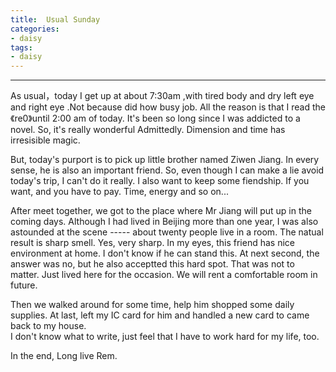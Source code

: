 ```yaml
---
title:  Usual Sunday
categories: 
- daisy
tags: 
- daisy
---
```

---  
As usual，today I get up at about 7:30am ,with tired body and dry left eye and right eye .Not because did how busy job. All the reason is that I read the 《re0》until 2:00 am of today. It's been so long since I was addicted to a novel. So, it's really wonderful Admittedly. Dimension and time has irresisible magic. 
<!--more--> 

But, today's purport is to pick up little brother named Ziwen Jiang. In every sense, he is also an important friend. So, even though I can make a lie avoid today's trip, I can't do it really. I also want to keep some fiendship. If you want, and you have to pay. Time, energy and so on...  

After meet together, we got to the place where Mr Jiang will put up in the coming days. Although I had lived in Beijing more than one year, I was also astounded at the scene ----- about twenty people live in a room. The natual result is sharp smell. Yes, very sharp. In my eyes, this friend has nice environment at home. I don't know if he can stand this. At next second, the answer was no, but he also acceptted this hard spot. That was not to matter. Just lived here for the occasion. We will rent a comfortable room in future.  

Then we walked around for some time, help him shopped some daily supplies. At last, left my IC card for him and handled a new card to came back to my house.  
I don't know what to write, just feel that I have to work hard for my life, too.  

In the end, Long live Rem.
